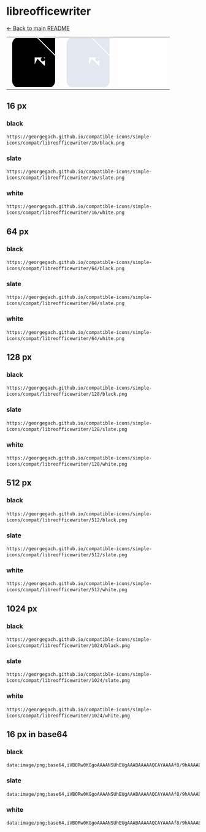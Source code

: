 # libreofficewriter

[← Back to main README](../../README.md)

<table><tr>
  <td><img src="./128/black.png" width="128" alt="libreofficewriter black icon" /></td>
  <td><img src="./128/slate.png" width="128" alt="libreofficewriter slate icon" /></td>
  <td><img src="./128/white.png" width="128" alt="libreofficewriter white icon" /></td>
</tr></table>

## 16 px

### black
```
https://georgegach.github.io/compatible-icons/simple-icons/compat/libreofficewriter/16/black.png
```

### slate
```
https://georgegach.github.io/compatible-icons/simple-icons/compat/libreofficewriter/16/slate.png
```

### white
```
https://georgegach.github.io/compatible-icons/simple-icons/compat/libreofficewriter/16/white.png
```

## 64 px

### black
```
https://georgegach.github.io/compatible-icons/simple-icons/compat/libreofficewriter/64/black.png
```

### slate
```
https://georgegach.github.io/compatible-icons/simple-icons/compat/libreofficewriter/64/slate.png
```

### white
```
https://georgegach.github.io/compatible-icons/simple-icons/compat/libreofficewriter/64/white.png
```

## 128 px

### black
```
https://georgegach.github.io/compatible-icons/simple-icons/compat/libreofficewriter/128/black.png
```

### slate
```
https://georgegach.github.io/compatible-icons/simple-icons/compat/libreofficewriter/128/slate.png
```

### white
```
https://georgegach.github.io/compatible-icons/simple-icons/compat/libreofficewriter/128/white.png
```

## 512 px

### black
```
https://georgegach.github.io/compatible-icons/simple-icons/compat/libreofficewriter/512/black.png
```

### slate
```
https://georgegach.github.io/compatible-icons/simple-icons/compat/libreofficewriter/512/slate.png
```

### white
```
https://georgegach.github.io/compatible-icons/simple-icons/compat/libreofficewriter/512/white.png
```

## 1024 px

### black
```
https://georgegach.github.io/compatible-icons/simple-icons/compat/libreofficewriter/1024/black.png
```

### slate
```
https://georgegach.github.io/compatible-icons/simple-icons/compat/libreofficewriter/1024/slate.png
```

### white
```
https://georgegach.github.io/compatible-icons/simple-icons/compat/libreofficewriter/1024/white.png
```

## 16 px in base64

### black
```
data:image/png;base64,iVBORw0KGgoAAAANSUhEUgAAABAAAAAQCAYAAAAf8/9hAAAABmJLR0QA/wD/AP+gvaeTAAAAxklEQVQ4jaXSvWoCURCG4cc/orZ2NrmBQCLkNnIx8Rqsc1vBpLOVpNCAiIpFEGHBaLEncLKs7mb9YIozZ76XGWZINcQCBxwzsccr1pn8WqSPHGMcuwCJ62ZQD4CWy+riAVt8xh/13PJ8tXEXWp+i818A3ATIBkkVAOk4A3xBs4ThBRM84RG3oZN+2Q5WGOEdb1H+GBfNnF/hCt+Y41lmjWUA5+LPHVRWEWBzLaB3LaBQv4CkgjeBRng0cC+9slqB8QdL6YGNT2EUSNIsbprLAAAAAElFTkSuQmCC
```

### slate
```
data:image/png;base64,iVBORw0KGgoAAAANSUhEUgAAABAAAAAQCAYAAAAf8/9hAAAABmJLR0QA/wD/AP+gvaeTAAAA9klEQVQ4ja2QMUtCURzFf+eiaNIgKCENOrlJJPQ1+iQ1FX2DZhfpMwm5RKvgEA2GPgIHCYd7GvKFyYP3XnWGO5xzf+d//1cAL2/rG9l3xidA4Kc+gCfjvlBrz0+6nWb767LjlXEnAwaoS5wJzbDnqSnYkAKCagb4LZuG0TlB74b5fpY1MVPCdcxA9gqYYR2VKtippqABkFhx+5sCbBrAEPMKUMknNDLxGXQJXEj0gBrotNALLC8VuCcyBR5TX8KFCmTfymoqcC15cpjnryC1DSCOQaPDuPQnli1I/lrQysn/aQWjbVkwZcLueDAsgFiAjYaFiWOAT0HPTUpkUfIEAAAAAElFTkSuQmCC
```

### white
```
data:image/png;base64,iVBORw0KGgoAAAANSUhEUgAAABAAAAAQCAYAAAAf8/9hAAAABmJLR0QA/wD/AP+gvaeTAAAAyklEQVQ4jaXSsUoDQRSF4Y+gqGntbHwBCwVfw4eJz2BtIz6ToJ2taBEFhWywEBEC5lg4wU1ck3XzV8PMPT93uBckOU3ynOQzv/lIcpWkWrivzEhy3xCs814k9boh9Ipj03L6OMQrHuoPvcbyZrZxgAp32PmvALaKZIxJFwHf3znCE2y0CJzjFic4xn7pZK9tByOc4QbXtfv8nJLhkhGOkrwleUwyWBxjG8FfzO1BZ1YJxusKdtcVrGQmmHTIzm3iJV4wbRGcltoL+AKnUPGi4gtXTAAAAABJRU5ErkJggg==
```

